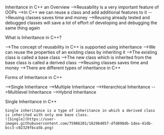 
Inheritance in C++ an Overview
-->Reusability is a very important feature of OOPs
-->In C++ we can reuse a class and add additional features to it
-->Reusing classes saves time and money
-->Reusing already tested and debugged classes will save a lot of effort of developing and debugging the same thing again

What is Inheritance in C++?

-->The concept of reusability in C++ is supported using inheritance
-->We can reuse the properties of an existing class by inheriting it
-->The existing class is called a base class
-->The new class which is inherited from the base class is called a derived class
-->Reusing classes saves time and money
-->There are different types of inheritance in C++

Forms of Inheritance in C++

-->Single Inheritance
-->Multiple Inheritance
-->Hierarchical Inheritance
-->Multilevel Inheritance
-->Hybrid Inheritance

Single Inheritance in C++

	Single inheritance is a type of inheritance in which a derived class is inherited with only one base class.
	![Single](https://user-images.githubusercontent.com/75986201/162964057-dfd898db-1dea-41db-bcc3-c02329fbca5b.png)
